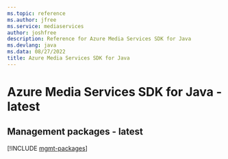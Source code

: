 ```yaml
---
ms.topic: reference
ms.author: jfree
ms.service: mediaservices
author: joshfree
description: Reference for Azure Media Services SDK for Java
ms.devlang: java
ms.data: 08/27/2022
title: Azure Media Services SDK for Java
---
```

# Azure Media Services SDK for Java - latest

## Management packages - latest
[!INCLUDE [mgmt-packages](media-services-mgmt-index.md)]